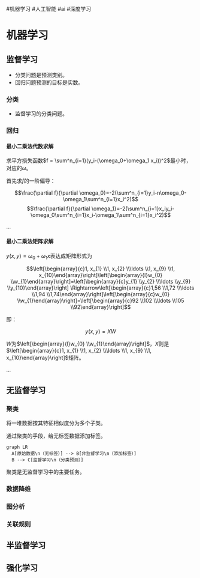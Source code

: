 #机器学习 #人工智能 #ai #深度学习

# 机器学习

## 监督学习

- 分类问题是预测类别。
- 回归问题预测的目标是实数。

### 分类

- 监督学习的分类问题。

### 回归

#### 最小二乘法代数求解

求平方损失函数$f = \sum^n_{i=1}(y_i-(\omega_0+\omega_1 x_i))^2$最小时，对应的$\omega$。

首先求$f$的一阶偏导：

$$\frac{\partial f}{\partial \omega_0}=-2(\sum^n_{i=1}y_i-n\omega_0-\omega_1\sum^n_{i=1}x_i^2)$$
$$\frac{\partial f}{\partial \omega_1}=-2(\sum^n_{i=1}x_iy_i-\omega_0\sum^n_{i=1}x_i-\omega_1\sum^n_{i=1}x_i^2)$$

...

#### 最小二乘法矩阵求解

$y(x,y)=\omega_0+\omega_1 x$表达成矩阵形式为

$$\left[\begin{array}{c}1, x_{1} \\1, x_{2} \\\ldots \\1, x_{9} \\1, x_{10}\end{array}\right]\left[\begin{array}{l}w_{0} \\w_{1}\end{array}\right]=\left[\begin{array}{c}y_{1} \\y_{2} \\\ldots \\y_{9} \\y_{10}\end{array}\right] \Rightarrow\left[\begin{array}{c}1,56 \\1,72 \\\ldots \\1,94 \\1,74\end{array}\right]\left[\begin{array}{c}w_{0} \\w_{1}\end{array}\right]=\left[\begin{array}{c}92 \\102 \\\ldots \\105 \\92\end{array}\right]$$

即：

$$y(x,y)=XW$$

$W$为$\left[\begin{array}{l}w_{0} \\w_{1}\end{array}\right]$，$X$则是$\left[\begin{array}{c}1, x_{1} \\1, x_{2} \\\ldots \\1, x_{9} \\1, x_{10}\end{array}\right]$矩阵。

...

## 无监督学习

### 聚类

将一堆数据按其特征相似度分为多个子类。

通过聚类的手段，给无标签数据添加标签。

```mermaid
graph LR
  A[原始数据\n（无标签）] --> B[非监督学习\n（添加标签）]
  B --> C[监督学习\n（分类预测）]
```

聚类是无监督学习中的主要任务。

### 数据降维

### 图分析

### 关联规则

## 半监督学习

## 强化学习

